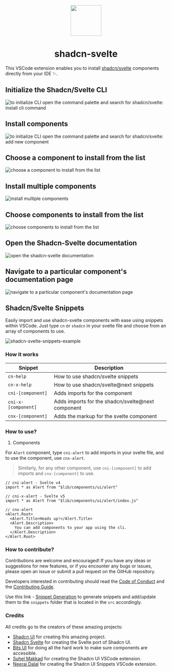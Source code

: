 <p align="center">
 <img align="center" src="https://raw.githubusercontent.com/selemondev/vscode-shadcn-svelte/master/src/images/icon.png" height="96" />
 <h1 align="center">
  shadcn-svelte
 </h1>
</p>

This VSCode extension enables you to install [shadcn/svelte](https://shadcn-svelte.com) components directly from your IDE ✨.

## Initialize the Shadcn/Svelte CLI

![to initialize CLI open the command palette and search for shadcn/svelte: install cli command](https://raw.githubusercontent.com/selemondev/vscode-shadcn-svelte/master/src/assets/images/init-cli.png)

## Install components

![to initialize CLI open the command palette and search for shadcn/svelte: add new component](https://raw.githubusercontent.com/selemondev/vscode-shadcn-svelte/master/src/assets/images/add-new-component.png)

## Choose a component to install from the list

![choose a component to install from the list](https://raw.githubusercontent.com/selemondev/vscode-shadcn-svelte/master/src/assets/images/add-new-component-preview.png)

## Install multiple components

![install multiple components](https://raw.githubusercontent.com/selemondev/vscode-shadcn-svelte/master/src/assets/images/add-multiple-components.png)

## Choose components to install from the list
![choose components to install from the list](https://raw.githubusercontent.com/selemondev/vscode-shadcn-svelte/master/src/assets/images/add-multiple-components-preview.png)

## Open the Shadcn-Svelte documentation

![open the shadcn-svelte documentation](https://raw.githubusercontent.com/selemondev/vscode-shadcn-svelte/master/src/assets/images/shadcn-svelte-docs.png)

## Navigate to a particular component's documentation page

![navigate to a particular component's documentation page](https://raw.githubusercontent.com/selemondev/vscode-shadcn-svelte/master/src/assets/images/shadcn-svelte-component-docs.png)

## Shadcn/Svelte Snippets

Easily import and use shadcn-svelte components with ease using snippets within VSCode. Just type `cn` or `shadcn` in your svelte file and choose from an array of components to use.

![shadcn-svelte-snippets-example](https://raw.githubusercontent.com/selemondev/vscode-shadcn-svelte/master/src/assets/images/shadcn-svelte-import.png)

### How it works

| Snippet           | Description                            |
| ----------------- | -------------------------------------- |
| `cn-help`         | How to use shadcn/svelte snippets      |
| `cn-x-help`       | How to use shadcn/svelte@next snippets |
| `cni-[component]` | Adds imports for the component         |
| `cni-x-[component]`| Adds imports for the shadcn/svelte@next component |
| `cnx-[component]` | Adds the markup for the svelte component|

### How to use?

1. Components

For `Alert` component, type `cni-alert` to add imports in your svelte file, and to use the component, use `cnx-alert`.

> Similarly, for any other component, use `cni-[component]` to add imports and `cnx-[component]` to use.

```tsx
// cni-alert - Svelte v4
import * as Alert from "$lib/components/ui/alert"

// cni-x-alert - Svelte v5
import * as Alert from "$lib/components/ui/alert/index.js"

// cnx-alert 
<Alert.Root>
  <Alert.Title>Heads up!</Alert.Title>
  <Alert.Description>
    You can add components to your app using the cli.
  </Alert.Description>
</Alert.Root>
```

### How to contribute?

Contributions are welcome and encouraged! If you have any ideas or suggestions for new features, or if you encounter any bugs or issues, please open an issue or submit a pull request on the GitHub repository. 

Developers interested in contributing should read the [Code of Conduct](./CODE_OF_CONDUCT.md) and the [Contributing Guide](./CONTRIBUTING.md).

Use this link - [Snippet Generation](https://snippet-generator.app/?description=https%3A%2F%2Fwww.shadcn-svelte.com%2Fdocs%2Fcomponents&tabtrigger=shadcn-&snippet=&mode=vscode) to generate snippets and add/update them to the `snippets` folder that is located in the `src` accordingly.


### Credits 

All credits go to the creators of these amazing projects:

- [Shadcn UI](https://ui.shadcn.com) for creating this amazing project.
- [Shadcn Svelte](https://shadcn-svelte.com) for creating the Svelte port of Shadcn UI.
- [Bits UI](https://www.bits-ui.com/docs/introduction) for doing all the hard work to make sure components are accessible.
- [Suhel Makkad](https://github.com/SuhelMakkad/vscode-shadcn-ui) for creating the Shadcn UI VSCode extension.
- [Neeraj Dalal](https://github.com/nrjdalal/shadcn-ui-snippets) for creating the Shadcn UI Snippets VSCode extension.
